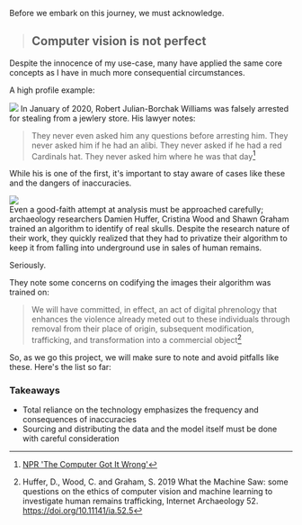Before we embark on this journey, we must acknowledge.

> ## **Computer vision is not perfect**

Despite the innocence of my use-case, many have applied the same core concepts as I have in much more consequential circumstances.

A high profile example:

<img class="h-60 float-right" src="https://static01.nyt.com/images/2020/06/24/business/24michigan-arrest1/24michigan-arrest1-superJumbo.jpg?quality=75&auto=webp"/>
In January of 2020, Robert Julian-Borchak Williams was falsely arrested for stealing from a jewlery store. His lawyer notes:

> They never even asked him any questions before arresting him. They never asked him if he had an alibi. They never asked if he had a red Cardinals hat. They never asked him where he was that day[^1]

While his is one of the first, it's important to stay aware of cases like these and the dangers of inaccuracies.

<!-- //https://theintercept.com/2018/09/06%20/nypd-surveillance-camera-skin-tone-search/ -->

<!-- > Quotes from https://intarch.ac.uk/journal/issue52/5/3.html

> If, on the other hand, we take the view that the algorithms of machine vision are an extension of our ability to act, then the moral responsibility for what results is both with us and with the machine.[^2] -->

<!-- ~(Hanson 2009, 92) -->

<img class="h-60 float-left mr-5" src="https://intarch.ac.uk/journal/issue52/5/images/thumbs/figure3.png"/><br/>
Even a good-faith attempt at analysis must be approached carefully; archaeology researchers Damien Huffer, Cristina Wood and Shawn Graham trained an algorithm to identify of real skulls. Despite the research nature of their work, they quickly realized that they had to privatize their algorithm to keep it from falling into underground use in sales of human remains.

Seriously.

They note some concerns on codifying the images their algorithm was trained on:

> We will have committed, in effect, an act of digital phrenology that enhances the violence already meted out to these individuals through removal from their place of origin, subsequent modification, trafficking, and transformation into a commercial object[^2]

So, as we go this project, we will make sure to note and avoid pitfalls like these. Here's the list so far:

### Takeaways

- Total reliance on the technology emphasizes the frequency and consequences of inaccuracies
- Sourcing and distributing the data and the model itself must be done with careful consideration

[^1]: [NPR 'The Computer Got It Wrong'](https://www.npr.org/2020/06/24/882683463/the-computer-got-it-wrong-how-facial-recognition-led-to-a-false-arrest-in-michig)
[^2]: Huffer, D., Wood, C. and Graham, S. 2019 What the Machine Saw: some questions on the ethics of computer vision and machine learning to investigate human remains trafficking, Internet Archaeology 52. https://doi.org/10.11141/ia.52.5
